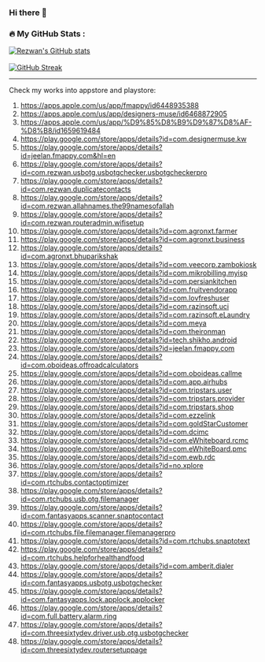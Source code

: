### Hi there 👋

<!-- ### 📊 Github Stats

  <p align="center"> <img src="https://github-readme-stats.vercel.app/api?username=rrsaikat&count_private=true&show_icons=true&include_all_commits=true" alt="RRSaikat | Stats" /> -->
  
  ### 🔥 My GitHub Stats :
[![Rezwan's GitHub stats](https://github-readme-stats.vercel.app/api?username=rrsaikat&show_icons=true&theme=vue-dark&hide_border=true&date_format=M%20j%5B%2C%20Y%5D)](https://github.com/rrsaikat/github-readme-stats) <br> <br>
[![GitHub Streak](http://github-readme-streak-stats.herokuapp.com?user=rrsaikat&theme=vue-dark&hide_border=true&date_format=M%20j%5B%2C%20Y%5D)](https://git.io/streak-stats)
<hr>


<!--
**rrsaikat/RRSaikat** is a ✨ _special_ ✨ repository because its `README.md` (this file) appears on your GitHub profile.

Here are some ideas to get you started:

- 🔭 I’m currently working on ...
- 🌱 I’m currently learning ...
- 👯 I’m looking to collaborate on ...
- 🤔 I’m looking for help with ...
- 💬 Ask me about ...
- 📫 How to reach me: ...
- 😄 Pronouns: ...
- ⚡ Fun fact: ...
-->

Check my works into appstore and playstore:

1.  https://apps.apple.com/us/app/fmappy/id6448935388
2.  https://apps.apple.com/us/app/designers-muse/id6468872905
3.  https://apps.apple.com/us/app/%D9%85%D8%B9%D9%87%D8%AF-%D8%B8/id1659619484
4.  https://play.google.com/store/apps/details?id=com.designermuse.kw
5.  https://play.google.com/store/apps/details?id=jeelan.fmappy.com&hl=en
6.  https://play.google.com/store/apps/details?id=com.rezwan.usbotg.usbotgchecker.usbotgcheckerpro
7.  https://play.google.com/store/apps/details?id=com.rezwan.duplicatecontacts
8.  https://play.google.com/store/apps/details?id=com.rezwan.allahnames.the99namesofallah
9.  https://play.google.com/store/apps/details?id=com.rezwan.routeradmin.wifisetup
10.  https://play.google.com/store/apps/details?id=com.agronxt.farmer
11. https://play.google.com/store/apps/details?id=com.agronxt.business
12. https://play.google.com/store/apps/details?id=com.agronxt.bhuparikshak
13. https://play.google.com/store/apps/details?id=com.veecorp.zambokiosk
14. https://play.google.com/store/apps/details?id=com.mikrobilling.myisp
15. https://play.google.com/store/apps/details?id=com.persiankitchen
16. https://play.google.com/store/apps/details?id=com.fruitvendorapp
17. https://play.google.com/store/apps/details?id=com.lovfreshuser
18. https://play.google.com/store/apps/details?id=com.razinsoft.uci
19. https://play.google.com/store/apps/details?id=com.razinsoft.eLaundry
20. https://play.google.com/store/apps/details?id=com.meya
21. https://play.google.com/store/apps/details?id=com.theironman
22. https://play.google.com/store/apps/details?id=tech.shikho.android
23. https://play.google.com/store/apps/details?id=jeelan.fmappy.com
24. https://play.google.com/store/apps/details?id=com.oboideas.offroadcalculators
25. https://play.google.com/store/apps/details?id=com.oboideas.callme
26. https://play.google.com/store/apps/details?id=com.app.airhubs
27. https://play.google.com/store/apps/details?id=com.tripstars.user
28. https://play.google.com/store/apps/details?id=com.tripstars.provider
29. https://play.google.com/store/apps/details?id=com.tripstars.shop
30. https://play.google.com/store/apps/details?id=com.ezzelink
31. https://play.google.com/store/apps/details?id=com.goldStarCustomer
32. https://play.google.com/store/apps/details?id=com.dcimc
33. https://play.google.com/store/apps/details?id=com.eWhiteboard.rcmc
34. https://play.google.com/store/apps/details?id=com.eWhiteBoard.pmc
35. https://play.google.com/store/apps/details?id=com.ewb.rdc
36. https://play.google.com/store/apps/details?id=no.xplore
37. https://play.google.com/store/apps/details?id=com.rtchubs.contactoptimizer
38. https://play.google.com/store/apps/details?id=com.rtchubs.usb.otg.filemanager
39. https://play.google.com/store/apps/details?id=com.fantasyapps.scanner.snaptocontact
40. https://play.google.com/store/apps/details?id=com.rtchubs.file.filemanager.filemanagerpro
41. https://play.google.com/store/apps/details?id=com.rtchubs.snaptotext
42. https://play.google.com/store/apps/details?id=com.rtchubs.helpforhealthandfood
43. https://play.google.com/store/apps/details?id=com.amberit.dialer
44. https://play.google.com/store/apps/details?id=com.fantasyapps.usbotg.usbotgchecker
45. https://play.google.com/store/apps/details?id=com.fantasyapps.lock.applock.applocker
46. https://play.google.com/store/apps/details?id=com.full.battery.alarm.ring
47. https://play.google.com/store/apps/details?id=com.threesixtydev.driver.usb.otg.usbotgchecker
48. https://play.google.com/store/apps/details?id=com.threesixtydev.routersetuppage
